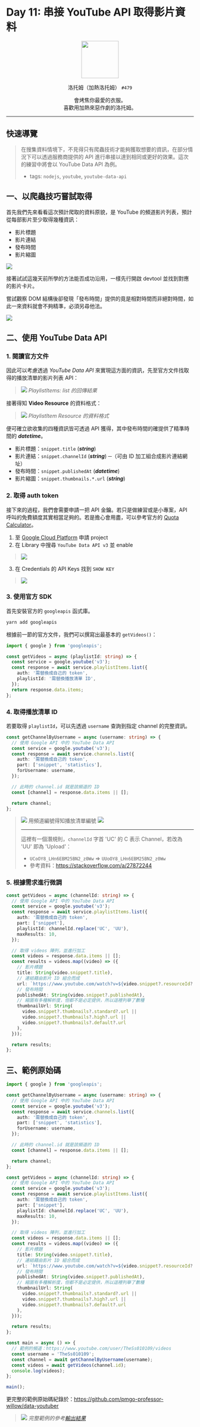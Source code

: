# Day 11: 串接 YouTube API 取得影片資料

<p align="center">
    <img src="./cover.png" width="100" />
</p>

<p align="center">
    洛托姆（加熱洛托姆） <code>#479</code>
</p>

<p align="center">
    會烤焦你最愛的衣服。<br>喜歡用加熱來惡作劇的洛托姆。
</p>

---

## 快速導覽

> 在搜集資料情境下，不見得只有爬蟲技術才能夠獲取想要的資訊，在部分情況下可以透過服務商提供的 API 進行串接以達到相同或更好的效果。這次的練習中將會以 YouTube Data API 為例。
> * tags: `nodejs`, `youtube`, `youtube-data-api`

## 一、以爬蟲技巧嘗試取得

首先我們先來看看這次預計爬取的資料原貌，是 YouTube 的頻道影片列表，預計從每部影片至少取得幾種資訊：
* 影片標題
* 影片連結
* 發布時間
* 影片縮圖

![](/day%20%23011/youtube-channel.png)

接著試試這幾天前所學的方法能否成功沿用，一樣先行開啟 devtool 並找到對應的影片卡片。

嘗試觀察 DOM 結構後卻發現「發布時間」提供的竟是相對時間而非絕對時間，如此一來資料就會不夠精準，必須另尋他法。

![](/day%20%23011/dom-tree.png)

## 二、使用 YouTube Data API

### 1. 閱讀官方文件

因此可以考慮透過 *YouTube Data API* 來實現這方面的資訊，先至官方文件找取得的播放清單的影片列表 API：

> ![](/day%20%23011/youtube-data-api-playlistitems-list.png)
> *PlaylistItems: list 的回傳結果*

接著得知 **Video Resource** 的資料格式：

> ![](/day%20%23011/youtube-data-api-playlistitems-resource.png)
> *PlaylistItem Resource 的資料格式*

便可確立欲收集的四種資訊皆可透過 API 獲得，其中發布時間的確提供了精準時間的 ***datetime***。

* 影片標題：`snippet.title` (***string***)
* 影片連結：`snippet.channelId` (***string***) ─（可由 ID 加工組合成影片連結網址）
* 發布時間：`snippet.publishedAt` (***datetime***)
* 影片縮圖：`snippet.thumbnails.*.url` (***string***)

### 2. 取得 auth token

接下來的過程，我們會需要申請一把 API 金鑰。若只是做練習或是小專案，API 呼叫的免費額度其實相當足夠的。若是擔心會用盡，可以參考官方的 [Quota Calculator](https://developers.google.com/youtube/v3/determine_quota_cost)。

1. 至 [Google Cloud Platform](https://console.cloud.google.com/) 申請 project
2. 在 Library 中搜尋 `YouTube Data API v3` 並 enable
  > ![](/day%20%23011/google-api-library.png)
3. 在 Credentials 的 API Keys 找到 `SHOW KEY`
  > ![](/day%20%23011/google-api-credentials.png)

### 3. 使用官方 SDK

首先安裝官方的 `googleapis` 函式庫。

```bash
yarn add googleapis
```

根據前一節的官方文件，我們可以撰寫出最基本的 `getVideos()`：

```ts
import { google } from 'googleapis';

const getVideos = async (playlistId: string) => {
  const service = google.youtube('v3');
  const response = await service.playlistItems.list({
    auth: '需替換成自己的 token',
    playlistId: '需替換播放清單 ID',
  });
  return response.data.items;
};
```

### 4. 取得播放清單 ID

若要取得 `playlistId`，可以先透過 `username` 查詢到指定 channel 的完整資訊。

```ts
const getChannelByUsername = async (username: string) => {
  // 使用 Google API 中的 YouTube Data API
  const service = google.youtube('v3');
  const response = await service.channels.list({
    auth: '需替換成自己的 token',
    part: ['snippet', 'statistics'],
    forUsername: username,
  });

  // 此時的 channel.id 就是該頻道的 ID
  const [channel] = response.data.items || [];

  return channel;
};
```

> ![](/textures/notice.png) 用頻道編號得知播放清單編號 ![](/textures/notice.png)
>
> ---
>
> 這裡有一個潛規則，`channelId` 字首 'UC' 的 C 表示 Channel，若改為 'UU' 即為 'Upload'：
> * `UCoOY8_LHn6EBM25BN2_z0Ww` => `UUoOY8_LHn6EBM25BN2_z0Ww`
> * 參考資料：https://stackoverflow.com/a/27872244

### 5. 根據需求進行微調

```ts
const getVideos = async (channelId: string) => {
  // 使用 Google API 中的 YouTube Data API
  const service = google.youtube('v3');
  const response = await service.playlistItems.list({
    auth: '需替換成自己的 token',
    part: ['snippet'],
    playlistId: channelId.replace('UC', 'UU'),
    maxResults: 10,
  });

  // 取得 videos 陣列，並進行加工
  const videos = response.data.items || [];
  const results = videos.map((video) => ({
    // 影片標題
    title: String(video.snippet?.title),
    // 連結藉由影片 ID 組合而成
    url: `https://www.youtube.com/watch?v=${video.snippet?.resourceId?.videoId}`,
    // 發布時間
    publishedAt: String(video.snippet?.publishedAt),
    // 縮圖有多種解析度，但都不是必定提供，所以這裡列舉了數種
    thumbnailUrl: String(
      video.snippet?.thumbnails?.standard?.url ||
      video.snippet?.thumbnails?.high?.url ||
      video.snippet?.thumbnails?.default?.url
    ),
  }));

  return results;
};
```

## 三、範例原始碼

```ts
import { google } from 'googleapis';

const getChannelByUsername = async (username: string) => {
  // 使用 Google API 中的 YouTube Data API
  const service = google.youtube('v3');
  const response = await service.channels.list({
    auth: '需替換成自己的 token',
    part: ['snippet', 'statistics'],
    forUsername: username,
  });

  // 此時的 channel.id 就是該頻道的 ID
  const [channel] = response.data.items || [];

  return channel;
};

const getVideos = async (channelId: string) => {
  // 使用 Google API 中的 YouTube Data API
  const service = google.youtube('v3');
  const response = await service.playlistItems.list({
    auth: '需替換成自己的 token',
    part: ['snippet'],
    playlistId: channelId.replace('UC', 'UU'),
    maxResults: 10,
  });

  // 取得 videos 陣列，並進行加工
  const videos = response.data.items || [];
  const results = videos.map((video) => ({
    // 影片標題
    title: String(video.snippet?.title),
    // 連結藉由影片 ID 組合而成
    url: `https://www.youtube.com/watch?v=${video.snippet?.resourceId?.videoId}`,
    // 發布時間
    publishedAt: String(video.snippet?.publishedAt),
    // 縮圖有多種解析度，但都不是必定提供，所以這裡列舉了數種
    thumbnailUrl: String(
      video.snippet?.thumbnails?.standard?.url ||
      video.snippet?.thumbnails?.high?.url ||
      video.snippet?.thumbnails?.default?.url
    ),
  }));

  return results;
};

const main = async () => {
  // 範例的頻道：https://www.youtube.com/user/TheSs010109/videos
  const username = 'TheSs010109';
  const channel = await getChannelByUsername(username);
  const videos = await getVideos(channel.id);
  console.log(videos);
};

main();
```

更完整的範例原始碼紀錄於：https://github.com/pmgo-professor-willow/data-youtuber

> ![](/day%20%23011/preview.png)
> *完整範例的參考[輸出結果](https://github.com/pmgo-professor-willow/data-youtuber/blob/gh-pages/channels.json)*

